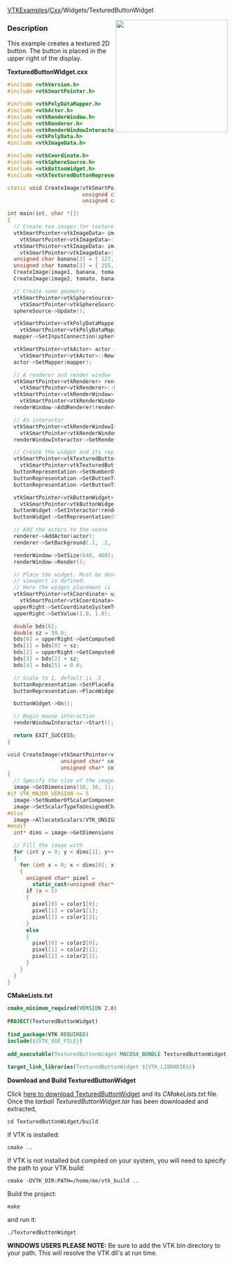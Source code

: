 [VTKExamples](/index/)/[Cxx](/Cxx)/Widgets/TexturedButtonWidget

<img align="right" src="https://github.com/lorensen/VTKExamples/blob/gh-pages/Testing/Baseline/Widgets/TestTexturedButtonWidget.png?raw=true" width="256" />

### Description
This example creates a textured 2D button. The button is placed in the upper right of the display.

**TexturedButtonWidget.cxx**
```c++
#include <vtkVersion.h>
#include <vtkSmartPointer.h>

#include <vtkPolyDataMapper.h>
#include <vtkActor.h>
#include <vtkRenderWindow.h>
#include <vtkRenderer.h>
#include <vtkRenderWindowInteractor.h>
#include <vtkPolyData.h>
#include <vtkImageData.h>

#include <vtkCoordinate.h>
#include <vtkSphereSource.h>
#include <vtkButtonWidget.h>
#include <vtkTexturedButtonRepresentation2D.h>

static void CreateImage(vtkSmartPointer<vtkImageData> image,
                        unsigned char *color1,
                        unsigned char *color2);

int main(int, char *[])
{
  // Create two images for texture
  vtkSmartPointer<vtkImageData> image1 =
    vtkSmartPointer<vtkImageData>::New();
  vtkSmartPointer<vtkImageData> image2 =
    vtkSmartPointer<vtkImageData>::New();
  unsigned char banana[3] = { 227, 207, 87 };
  unsigned char tomato[3] = { 255, 99, 71 };
  CreateImage(image1, banana, tomato);
  CreateImage(image2, tomato, banana);

  // Create some geometry
  vtkSmartPointer<vtkSphereSource> sphereSource =
    vtkSmartPointer<vtkSphereSource>::New();
  sphereSource->Update();

  vtkSmartPointer<vtkPolyDataMapper> mapper =
    vtkSmartPointer<vtkPolyDataMapper>::New();
  mapper->SetInputConnection(sphereSource->GetOutputPort());

  vtkSmartPointer<vtkActor> actor =
    vtkSmartPointer<vtkActor>::New();
  actor->SetMapper(mapper);

  // A renderer and render window
  vtkSmartPointer<vtkRenderer> renderer =
    vtkSmartPointer<vtkRenderer>::New();
  vtkSmartPointer<vtkRenderWindow> renderWindow =
    vtkSmartPointer<vtkRenderWindow>::New();
  renderWindow->AddRenderer(renderer);

  // An interactor
  vtkSmartPointer<vtkRenderWindowInteractor> renderWindowInteractor =
    vtkSmartPointer<vtkRenderWindowInteractor>::New();
  renderWindowInteractor->SetRenderWindow(renderWindow);

  // Create the widget and its representation
  vtkSmartPointer<vtkTexturedButtonRepresentation2D> buttonRepresentation =
    vtkSmartPointer<vtkTexturedButtonRepresentation2D>::New();
  buttonRepresentation->SetNumberOfStates(2);
  buttonRepresentation->SetButtonTexture(0, image1);
  buttonRepresentation->SetButtonTexture(1, image2);

  vtkSmartPointer<vtkButtonWidget> buttonWidget =
    vtkSmartPointer<vtkButtonWidget>::New();
  buttonWidget->SetInteractor(renderWindowInteractor);
  buttonWidget->SetRepresentation(buttonRepresentation);

  // Add the actors to the scene
  renderer->AddActor(actor);
  renderer->SetBackground(.1, .2, .5);

  renderWindow->SetSize(640, 480);
  renderWindow->Render();

  // Place the widget. Must be done after a render so that the
  // viewport is defined.
  // Here the widget placement is in normalized display coordinates
  vtkSmartPointer<vtkCoordinate> upperRight =
    vtkSmartPointer<vtkCoordinate>::New();
  upperRight->SetCoordinateSystemToNormalizedDisplay();
  upperRight->SetValue(1.0, 1.0);

  double bds[6];
  double sz = 50.0;
  bds[0] = upperRight->GetComputedDisplayValue(renderer)[0] - sz;
  bds[1] = bds[0] + sz;
  bds[2] = upperRight->GetComputedDisplayValue(renderer)[1] - sz;
  bds[3] = bds[2] + sz;
  bds[4] = bds[5] = 0.0;

  // Scale to 1, default is .5
  buttonRepresentation->SetPlaceFactor(1);
  buttonRepresentation->PlaceWidget(bds);

  buttonWidget->On();

  // Begin mouse interaction
  renderWindowInteractor->Start();

  return EXIT_SUCCESS;
}

void CreateImage(vtkSmartPointer<vtkImageData> image,
                 unsigned char* color1,
                 unsigned char* color2)
{
  // Specify the size of the image data
  image->SetDimensions(10, 10, 1);
#if VTK_MAJOR_VERSION <= 5
  image->SetNumberOfScalarComponents(3);
  image->SetScalarTypeToUnsignedChar();
#else
  image->AllocateScalars(VTK_UNSIGNED_CHAR, 3);
#endif
  int* dims = image->GetDimensions();

  // Fill the image with
  for (int y = 0; y < dims[1]; y++)
  {
    for (int x = 0; x < dims[0]; x++)
    {
      unsigned char* pixel =
        static_cast<unsigned char*>(image->GetScalarPointer(x, y, 0));
      if (x < 5)
      {
        pixel[0] = color1[0];
        pixel[1] = color1[1];
        pixel[2] = color1[2];
      }
      else
      {
        pixel[0] = color2[0];
        pixel[1] = color2[1];
        pixel[2] = color2[2];
      }
    }
  }
}
```
**CMakeLists.txt**
```cmake
cmake_minimum_required(VERSION 2.8)
 
PROJECT(TexturedButtonWidget)
 
find_package(VTK REQUIRED)
include(${VTK_USE_FILE})
 
add_executable(TexturedButtonWidget MACOSX_BUNDLE TexturedButtonWidget.cxx)
 
target_link_libraries(TexturedButtonWidget ${VTK_LIBRARIES})
```

**Download and Build TexturedButtonWidget**

Click [here to download TexturedButtonWidget](https://github.com/lorensen/VTKWikiExamplesTarballs/raw/master/TexturedButtonWidget.tar) and its *CMakeLists.txt* file.
Once the *tarball TexturedButtonWidget.tar* has been downloaded and extracted,
```
cd TexturedButtonWidget/build 
```
If VTK is installed:
```
cmake ..
```
If VTK is not installed but compiled on your system, you will need to specify the path to your VTK build:
```
cmake -DVTK_DIR:PATH=/home/me/vtk_build ..
```
Build the project:
```
make
```
and run it:
```
./TexturedButtonWidget
```
**WINDOWS USERS PLEASE NOTE:** Be sure to add the VTK bin directory to your path. This will resolve the VTK dll's at run time.


